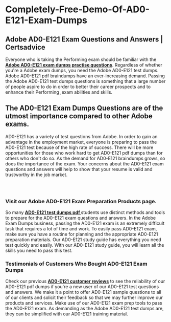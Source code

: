 # Completely-Free-Demo-Of-AD0-E121-Exam-Dumps
<h2><strong>Adobe AD0-E121 Exam Questions and Answers | Certsadvice</strong></h2> <p>Everyone who is taking the Performing exam should be familiar with the <a href="http://www.certsadvice.com/adobe/ad0-e121-practice-questions"><strong>Adobe AD0-E121 exam dumps practise questions</strong></a>. Regardless of whether you&#39;re a Adobe exam dumps, you need the Adobe AD0-E121 test dumps. Adobe AD0-E121 pdf braindumps have an ever-increasing demand. Passing the Adobe AD0-E121 test dumps questions is something that a large number of people aspire to do in order to better their career prospects and to enhance their Performing ,exam abilities and skills.</p> <h2><strong>The AD0-E121 Exam Dumps Questions are of the utmost importance compared to other Adobe exams.</strong></h2> <p>AD0-E121 has a variety of test questions from Adobe. In order to gain an advantage in the employment market, everyone is preparing to pass the AD0-E121 test because of the high rate of success. There will be more opportunities for those who work hard to get AD0-E121 pdf dumps than for others who don&#39;t do so. As the demand for AD0-E121 braindumps grows, so does the importance of the exam. Your concerns about the AD0-E121 exam questions and answers will help to show that your resume is valid and trustworthy in the job market.</p> <p><a href="http://www.certsadvice.com/adobe/ad0-e121-practice-questions" style="display: block; padding: 1em 0; text-align: center; "><img alt="" src="https://1.bp.blogspot.com/-RUOr8Wn-CRk/YUYAxC8kcHI/AAAAAAAAAnw/F7BbdI3tw8QDj5z8iX0vQAioQzKiUxduwCLcBGAsYHQ/s0/unnamed.jpg" /></a></p> <h3><strong>Visit our Adobe AD0-E121 Exam Preparation Products page.</strong></h3> <p>So many <a href="http://www.certsadvice.com/adobe/ad0-e121-practice-questions"><strong>AD0-E121 test dumps pdf </strong></a>students use distinct methods and tools to prepare for the AD0-E121 exam questions and answers. In the Adobe Exam Dumps business, passing the AD0-E121 exam is an extremely difficult task that requires a lot of time and work. To easily pass AD0-E121 exam, make sure you have a routine for planning and the appropriate AD0-E121 preparation materials. Our AD0-E121 study guide has everything you need test quickly and easily. With our AD0-E121 study guide, you will learn all the skills you need to pass this test.</p> <h3><strong>Testimonials of Customers Who Bought AD0-E121 Exam Dumps</strong></h3> <p>Check our previous <a href="http://www.certsadvice.com/adobe/ad0-e121-practice-questions"><strong>AD0-E121 customer reviews</strong></a> to see the reliability of our AD0-E121 pdf dumps if you&#39;re a new user of our AD0-E121 test questions and answers. We make it a point to offer AD0-E121 sample questions to all of our clients and solicit their feedback so that we may further improve our products and services. Make use of our AD0-E121 exam prep tools to pass the AD0-E121 exam. As demanding as the Adobe AD0-E121 test dumps are, they can be simplified with our AD0-E121 training material.</p>

